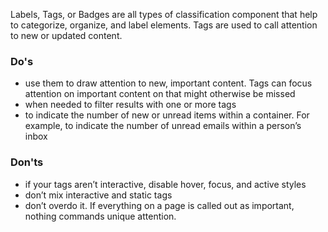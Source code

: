 Labels, Tags, or Badges are all types of classification component that help to categorize, organize, and label elements. Tags are used to call attention to new or updated content.

### Do's
- use them to draw attention to new, important content. Tags can focus attention on important content on that might otherwise be missed
- when needed to filter results with one or more tags
- to indicate the number of new or unread items within a container. For example, to indicate the number of unread emails within a person’s inbox

### Don'ts
- if your tags aren’t interactive, disable hover, focus, and active styles
- don’t mix interactive and static tags
- don’t overdo it. If everything on a page is called out as important, nothing commands unique attention.